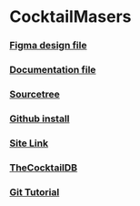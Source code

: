 # CocktailMasers

### [Figma design file](https://www.figma.com/file/l39DoaH9N5IRyP7mmnLJPp/Cocktail-Project?node-id=1%3A3&t=LlWPSEOL3dfhfGW4-1)

### [Documentation file](https://docs.google.com/document/d/1ZKc5xrhldIgwR6upyPcUNgpbf3OlJJdJgRvzDDhz6eI/edit?usp=sharing)

### [Sourcetree](https://www.sourcetreeapp.com)

### [Github install](https://git-scm.com/download/win)

### [Site Link](https://cosminuliniuc.github.io/cocktailMasters/)

### [TheCocktailDB](https://www.thecocktaildb.com)

### [Git Tutorial](https://learngitbranching.js.org)
